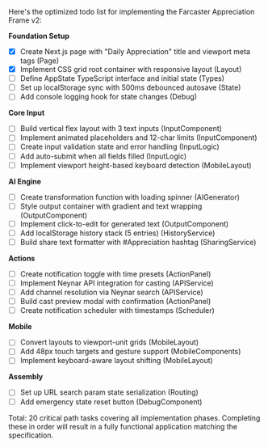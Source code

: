 Here's the optimized todo list for implementing the Farcaster Appreciation Frame v2:

**Foundation Setup**
- [x] Create Next.js page with "Daily Appreciation" title and viewport meta tags (Page)
- [x] Implement CSS grid root container with responsive layout (Layout)
- [ ] Define AppState TypeScript interface and initial state (Types)
- [ ] Set up localStorage sync with 500ms debounced autosave (State)
- [ ] Add console logging hook for state changes (Debug)

**Core Input**
- [ ] Build vertical flex layout with 3 text inputs (InputComponent)
- [ ] Implement animated placeholders and 12-char limits (InputComponent)
- [ ] Create input validation state and error handling (InputLogic)
- [ ] Add auto-submit when all fields filled (InputLogic)
- [ ] Implement viewport height-based keyboard detection (MobileLayout)

**AI Engine**
- [ ] Create transformation function with loading spinner (AIGenerator)
- [ ] Style output container with gradient and text wrapping (OutputComponent)
- [ ] Implement click-to-edit for generated text (OutputComponent)
- [ ] Add localStorage history stack (5 entries) (HistoryService)
- [ ] Build share text formatter with #Appreciation hashtag (SharingService)

**Actions**
- [ ] Create notification toggle with time presets (ActionPanel)
- [ ] Implement Neynar API integration for casting (APIService)
- [ ] Add channel resolution via Neynar search (APIService)
- [ ] Build cast preview modal with confirmation (ActionPanel)
- [ ] Create notification scheduler with timestamps (Scheduler)

**Mobile**
- [ ] Convert layouts to viewport-unit grids (MobileLayout)
- [ ] Add 48px touch targets and gesture support (MobileComponents)
- [ ] Implement keyboard-aware layout shifting (MobileLayout)

**Assembly**
- [ ] Set up URL search param state serialization (Routing)
- [ ] Add emergency state reset button (DebugComponent)

Total: 20 critical path tasks covering all implementation phases. Completing these in order will result in a fully functional application matching the specification.
